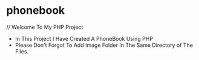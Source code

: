 # phonebook

// Welcome To My PHP Project

* In This Project I Have Created A PhoneBook Using PHP
* Please Don't Forgot To Add Image Folder In The Same Directory of The Files.

